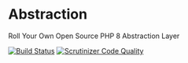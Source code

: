 # Abstraction
Roll Your Own Open Source PHP 8 Abstraction Layer

[![Build Status](https://scrutinizer-ci.com/g/jaypotter/Abstraction/badges/build.png?b=main)](https://scrutinizer-ci.com/g/jaypotter/Abstraction/build-status/main)
[![Scrutinizer Code Quality](https://scrutinizer-ci.com/g/jaypotter/Abstraction/badges/quality-score.png?b=main)](https://scrutinizer-ci.com/g/jaypotter/Abstraction/?branch=main)
